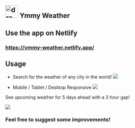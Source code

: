## <img src="https://i.imgur.com/FjIms7c.png" alt="drawing" width="40px"/> Ymmy Weather

## Use the app on Netlify

### https://ymmy-weather.netlify.app/


## Usage

* Search for the weather of any city in the world!
![](https://i.imgur.com/Cct9GzG.png)

* Mobile / Tablet / Desktop Responsive
![](https://i.imgur.com/X5k1PAf.png)

See upcoming weather for 5 days ahead with a 3 hour gap!

![](https://i.imgur.com/3SknOkJ.png)

### Feel free to suggest some improvements! 